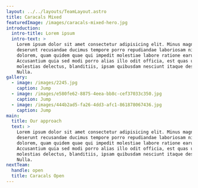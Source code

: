 ```yaml
---
layout: ../../layouts/TeamLayout.astro
title: Caracals Mixed
featuredImage: /images/caracals-mixed-hero.jpg
introduction:
  intro-title: Lorem ipsum
  intro-text: >
    Lorem ipsum dolor sit amet consectetur adipisicing elit. Minus magni a
    deserunt recusandae ducimus tempore porro repudiandae laboriosam nisi ut,
    dolorem, quam quidem quae qui impedit molestiae labore ratione earum!
    Accusantium quia sed modi porro alias illo odit officia, est quas unde quod
    molestias delectus, blanditiis, ipsam quibusdam nesciunt itaque deserunt.
    Nulla.
gallery:
  - image: /images/2245.jpg
    caption: Jump
  - image: /images/e580fe62-8875-4eea-bb8c-cef37033c350.jpg
    caption: Jump
  - image: /images/444b2ad5-fa26-4dd3-afc1-861878067436.jpg
    caption: Jump
main:
  title: Our approach
  text: >
    Lorem ipsum dolor sit amet consectetur adipisicing elit. Minus magni a
    deserunt recusandae ducimus tempore porro repudiandae laboriosam nisi ut,
    dolorem, quam quidem quae qui impedit molestiae labore ratione earum!
    Accusantium quia sed modi porro alias illo odit officia, est quas unde quod
    molestias delectus, blanditiis, ipsam quibusdam nesciunt itaque deserunt.
    Nulla.
nextTeam:
  handle: open
  title: Caracals Open
---
```

